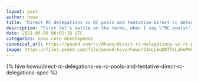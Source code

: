```yaml
---
layout: post
author: howo
title: "Direct RC delegations vs RC pools and tentative direct rc delegations spec"
description: "First let's settle on the terms, when I say \"RC pools\", it refers to the implementation where everyone can delegate to pools and then pools can delegate to users, with more notions like overdelegation (you can delegate more RC than there is available in the pool) etc, we'll get back to it later."
date: 2021-05-06 00:02:18 UTC
categories: news core development
canonical_url: https://peakd.com/rc/@howo/direct-rc-delegations-vs-rc-pools-and-tentative-direct-rc-delegations-spec
image: https://files.peakd.com/file/peakd-hive/howo/23xLL8qDDTTeLahePNVpwjjgTxQjQd5spVivJncMvRrCXw5iM6bhLMoTNsSrvbPyeKo2L.png
---
```

{% hive howo/direct-rc-delegations-vs-rc-pools-and-tentative-direct-rc-delegations-spec %}
